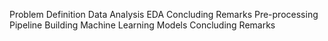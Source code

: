 Problem Definition
Data Analysis
EDA Concluding Remarks
Pre-processing Pipeline
Building Machine Learning Models
Concluding Remarks
